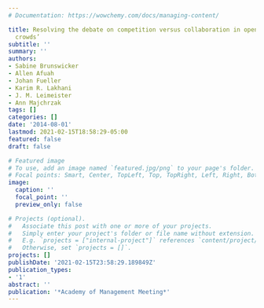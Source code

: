 ```yaml
---
# Documentation: https://wowchemy.com/docs/managing-content/

title: Resolving the debate on competition versus collaboration in open innovation
  crowds’
subtitle: ''
summary: ''
authors:
- Sabine Brunswicker
- Allen Afuah
- Johan Fueller
- Karim R. Lakhani
- J. M. Leimeister
- Ann Majchrzak
tags: []
categories: []
date: '2014-08-01'
lastmod: 2021-02-15T18:58:29-05:00
featured: false
draft: false

# Featured image
# To use, add an image named `featured.jpg/png` to your page's folder.
# Focal points: Smart, Center, TopLeft, Top, TopRight, Left, Right, BottomLeft, Bottom, BottomRight.
image:
  caption: ''
  focal_point: ''
  preview_only: false

# Projects (optional).
#   Associate this post with one or more of your projects.
#   Simply enter your project's folder or file name without extension.
#   E.g. `projects = ["internal-project"]` references `content/project/deep-learning/index.md`.
#   Otherwise, set `projects = []`.
projects: []
publishDate: '2021-02-15T23:58:29.189849Z'
publication_types:
- '1'
abstract: ''
publication: '*Academy of Management Meeting*'
---
```

